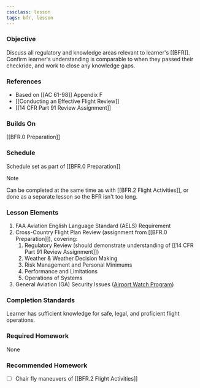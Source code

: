 ```yaml
---
cssclass: lesson
tags: bfr, lesson
---
```

### Objective
Discuss all regulatory and knowledge areas relevant to learner's [[BFR]]. Confirm learner's understanding is comparable to when they passed their checkride, and work to close any knowledge gaps.

### References
- Based on [[AC 61-98]] Appendix F
- [[Conducting an Effective Flight Review]]
- [[14 CFR Part 91 Review Assignment]]

### Builds On
[[BFR.0 Preparation]]

### Schedule
Schedule set as part of [[BFR.0 Preparation]]

> [!note] 
> Can be completed at the same time as with [[BFR.2 Flight Activities]], or done as a separate lesson so the BFR isn't too long.

### Lesson Elements
1. FAA Aviation English Language Standard (AELS) Requirement
2. Cross-Country Flight Plan Review (assignment from [[BFR.0 Preparation]]), covering:
	1. Regulatory Review (should demonstrate understanding of [[14 CFR Part 91 Review Assignment]])
	2. Weather & Weather Decision Making
	3. Risk Management and Personal Minimums
	4. Performance and Limitations
	5. Operations of Systems
3. General Aviation (GA) Security Issues ([Airport Watch Program](https://www.aopa.org/advocacy/airports-and-airspace/security-and-borders/airport-watch-security))

### Completion Standards
Learner has sufficient knowledge for safe, legal, and proficient flight operations.
 
### Required Homework
None

### Recommended Homework 
- [ ] Chair fly maneuvers of [[BFR.2 Flight Activities]]